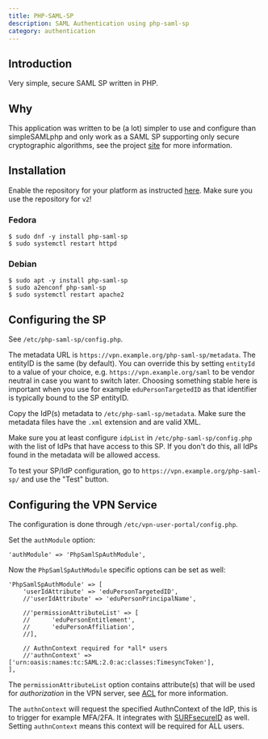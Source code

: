 ```yaml
---
title: PHP-SAML-SP
description: SAML Authentication using php-saml-sp
category: authentication
---
```


## Introduction

Very simple, secure SAML SP written in PHP.

## Why

This application was written to be (a lot) simpler to use and configure than 
simpleSAMLphp and only work as a SAML SP supporting only secure cryptographic 
algorithms, see the project [site](https://www.php-saml-sp.eu/) for more 
information.

## Installation

Enable the repository for your platform as instructed 
[here](https://www.php-saml-sp.eu/). Make sure you use the repository for `v2`!

### Fedora

    $ sudo dnf -y install php-saml-sp
    $ sudo systemctl restart httpd

### Debian

    $ sudo apt -y install php-saml-sp
    $ sudo a2enconf php-saml-sp
    $ sudo systemctl restart apache2

## Configuring the SP

See `/etc/php-saml-sp/config.php`. 

The metadata URL is `https://vpn.example.org/php-saml-sp/metadata`. The 
entityID is the same (by default). You can override this by setting `entityId` 
to a value of your choice, e.g. `https://vpn.example.org/saml` to be vendor 
neutral in case you want to switch later. Choosing something stable here is 
important when you use for example `eduPersonTargetedID` as that identifier
is typically bound to the SP entityID.

Copy the IdP(s) metadata to `/etc/php-saml-sp/metadata`. Make sure the metadata
files have the `.xml` extension and are valid XML.

Make sure you at least configure `idpList` in `/etc/php-saml-sp/config.php` 
with the list of IdPs that have access to this SP. If you don't do this, all 
IdPs found in the metadata will be allowed access.

To test your SP/IdP configuration, go to `https://vpn.example.org/php-saml-sp/` 
and use the "Test" button.

## Configuring the VPN Service

The configuration is done through `/etc/vpn-user-portal/config.php`.

Set the `authModule` option:

```
'authModule' => 'PhpSamlSpAuthModule',
```

Now the `PhpSamlSpAuthModule` specific options can be set as well:

```
'PhpSamlSpAuthModule' => [
    'userIdAttribute' => 'eduPersonTargetedID',
    //'userIdAttribute' => 'eduPersonPrincipalName',

    //'permissionAttributeList' => [
    //      'eduPersonEntitlement',
    //      'eduPersonAffiliation',
    //],

    // AuthnContext required for *all* users
    //'authnContext' => ['urn:oasis:names:tc:SAML:2.0:ac:classes:TimesyncToken'],
],
```

The `permissionAttributeList` option contains attribute(s) that will be used
for _authorization_ in the VPN server, see [ACL](ACL.md) for more information.


The `authnContext` will request the specified AuthnContext of the IdP, this is 
to trigger for example MFA/2FA. It integrates with 
[SURFsecureID](https://wiki.surfnet.nl/display/SsID/SURFsecureID) as well. 
Setting `authnContext` means this context will be required for ALL users.

